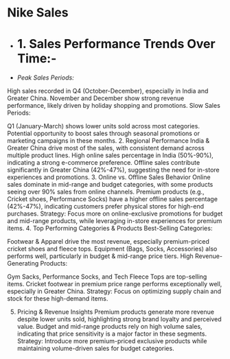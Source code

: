 # Nike Sales 

- # 1. Sales Performance Trends Over Time:-
- *Peak Sales Periods:*

High sales recorded in Q4 (October-December), especially in India and Greater China.
November and December show strong revenue performance, likely driven by holiday shopping and promotions.
Slow Sales Periods:

Q1 (January-March) shows lower units sold across most categories.
Potential opportunity to boost sales through seasonal promotions or marketing campaigns in these months.
2. Regional Performance
India & Greater China drive most of the sales, with consistent demand across multiple product lines.
High online sales percentage in India (50%-90%), indicating a strong e-commerce preference.
Offline sales contribute significantly in Greater China (42%-47%), suggesting the need for in-store experiences and promotions.
3. Online vs. Offline Sales Behavior
Online sales dominate in mid-range and budget categories, with some products seeing over 90% sales from online channels.
Premium products (e.g., Cricket shoes, Performance Socks) have a higher offline sales percentage (42%-47%), indicating customers prefer physical stores for high-end purchases.
Strategy: Focus more on online-exclusive promotions for budget and mid-range products, while leveraging in-store experiences for premium items.
4. Top Performing Categories & Products
Best-Selling Categories:

Footwear & Apparel drive the most revenue, especially premium-priced cricket shoes and fleece tops.
Equipment (Bags, Socks, Accessories) also performs well, particularly in budget & mid-range price tiers.
High Revenue-Generating Products:

Gym Sacks, Performance Socks, and Tech Fleece Tops are top-selling items.
Cricket footwear in premium price range performs exceptionally well, especially in Greater China.
Strategy: Focus on optimizing supply chain and stock for these high-demand items.

5. Pricing & Revenue Insights
Premium products generate more revenue despite lower units sold, highlighting strong brand loyalty and perceived value.
Budget and mid-range products rely on high volume sales, indicating that price sensitivity is a major factor in these segments.
Strategy: Introduce more premium-priced exclusive products while maintaining volume-driven sales for budget categories.

